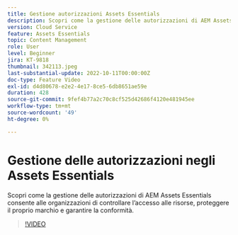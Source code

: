 ```yaml
---
title: Gestione autorizzazioni Assets Essentials
description: Scopri come la gestione delle autorizzazioni di AEM Assets Essentials consente alle organizzazioni di controllare l’accesso alle risorse, proteggere il proprio marchio e garantire la conformità.
version: Cloud Service
feature: Assets Essentials
topic: Content Management
role: User
level: Beginner
jira: KT-9818
thumbnail: 342113.jpeg
last-substantial-update: 2022-10-11T00:00:00Z
doc-type: Feature Video
exl-id: d4d80678-e2e2-4e17-8ce5-6db8651ae59e
duration: 428
source-git-commit: 9fef4b77a2c70c8cf525d42686f4120e481945ee
workflow-type: tm+mt
source-wordcount: '49'
ht-degree: 0%

---
```


# Gestione delle autorizzazioni negli Assets Essentials

Scopri come la gestione delle autorizzazioni di AEM Assets Essentials consente alle organizzazioni di controllare l’accesso alle risorse, proteggere il proprio marchio e garantire la conformità.

>[!VIDEO](https://video.tv.adobe.com/v/342113?quality=12&learn=on)
